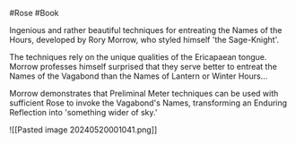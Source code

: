 #Rose #Book 

Ingenious and rather beautiful techniques for entreating the Names of the Hours, developed by Rory Morrow, who styled himself 'the Sage-Knight'.

The techniques rely on the unique qualities of the Ericapaean tongue. Morrow professes himself surprised that they serve better to entreat the Names of the Vagabond than the Names of Lantern or Winter Hours…

Morrow demonstrates that Preliminal Meter techniques can be used with sufficient Rose to invoke the Vagabond's Names, transforming an Enduring Reflection into 'something wider of sky.'

![[Pasted image 20240520001041.png]]